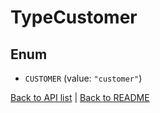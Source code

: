 # TypeCustomer

## Enum


* `CUSTOMER` (value: `"customer"`)


[Back to API list](../README.md#documentation-for-api-endpoints) | [Back to README](../README.md)


